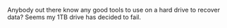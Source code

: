 <!--
id: 252536474
link: http://kevinisom.info/post/252536474/anybody-out-there-know-any-good-tools-to-use-on-a
slug: anybody-out-there-know-any-good-tools-to-use-on-a
date: Sun Nov 22 2009 15:53:24 GMT+1300 (NZDT)
raw: {"blog_name":"kevinisom","id":252536474,"post_url":"http://kevinisom.info/post/252536474/anybody-out-there-know-any-good-tools-to-use-on-a","slug":"anybody-out-there-know-any-good-tools-to-use-on-a","type":"text","date":"2009-11-22 02:53:24 GMT","timestamp":1258858404,"state":"published","format":"html","reblog_key":"dORljcVI","tags":[],"short_url":"http://tmblr.co/Zw68YyF3MQQ","highlighted":[],"feed_item":"http://twitter.com/kev_nz/statuses/5935338207","from_feed_id":"650289","note_count":0,"title":null,"body":"<p>Anybody out there know any good tools to use on a hard drive to recover data? Seems my 1TB drive has decided to fail.</p>"}
publish: 2009-11-022
tags: 
title: null
-->


Anybody out there know any good tools to use on a hard drive to recover
data? Seems my 1TB drive has decided to fail.


